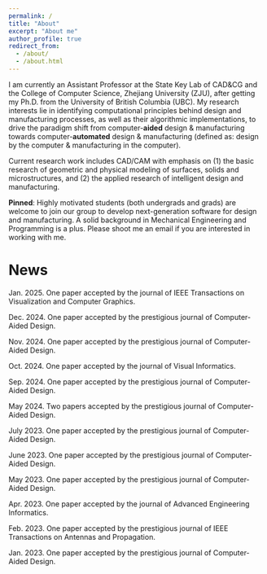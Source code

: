 ```yaml
---
permalink: /
title: "About"
excerpt: "About me"
author_profile: true
redirect_from: 
  - /about/
  - /about.html
---
```


I am currently an Assistant Professor at the State Key Lab of CAD&CG and the College of Computer Science, Zhejiang University (ZJU), after getting my Ph.D. from the University of British Columbia (UBC). My research interests lie in identifying computational principles behind design and manufacturing processes, as well as their algorithmic implementations, to drive the paradigm shift from computer-**aided** design & manufacturing towards computer-**automated** design & manufacturing (defined as: design by the computer & manufacturing in the computer).

Current research work includes CAD/CAM with emphasis on (1) the basic research of geometric and physical modeling of surfaces, solids and microstructures, and (2) the applied research of intelligent design and manufacturing.

**Pinned**: Highly motivated students (both undergrads and grads) are welcome to join our group to develop next-generation software for design and manufacturing. A solid background in Mechanical Engineering and Programming is a plus. Please shoot me an email if you are interested in working with me.

News
======
Jan. 2025. One paper accepted by the journal of IEEE Transactions on Visualization and Computer Graphics.

Dec. 2024. One paper accepted by the prestigious journal of Computer-Aided Design.

Nov. 2024. One paper accepted by the prestigious journal of Computer-Aided Design.

Oct. 2024. One paper accepted by the journal of Visual Informatics.

Sep. 2024. One paper accepted by the prestigious journal of Computer-Aided Design.

May 2024. Two papers accepted by the prestigious journal of Computer-Aided Design.

July 2023. One paper accepted by the prestigious journal of Computer-Aided Design.

June 2023. One paper accepted by the prestigious journal of Computer-Aided Design.

May 2023. One paper accepted by the prestigious journal of Computer-Aided Design.

Apr. 2023. One paper accepted by the journal of Advanced Engineering Informatics.

Feb. 2023. One paper accepted by the prestigious journal of IEEE Transactions on Antennas and Propagation.

Jan. 2023. One paper accepted by the prestigious journal of Computer-Aided Design.
